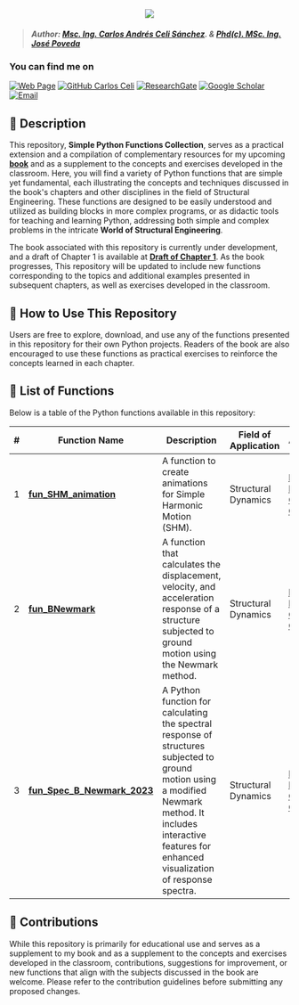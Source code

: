 <div align="center">
    <img src="https://github.com/Normando1945/Normando1945.github.io/assets/62081230/1ac0bf1d-67cd-43f6-87b0-141417a606db">
</div>

>##### Author:                 [Msc. Ing. Carlos Andrés Celi Sánchez](https://www.researchgate.net/profile/Carlos-Celi). & [Phd(c). MSc. Ing. José Poveda](https://www.torrefuerte.com)


### **You can find me on**
[![Web Page](https://img.shields.io/badge/Web%20Page-caceli.net-blue)](http:caceli.net)
[![GitHub Carlos Celi](https://img.shields.io/github/followers/Normando1945?label=follow&style=social)](https://github.com/Normando1945)
[![ResearchGate](https://img.shields.io/badge/-ResearchGate-00CCBB?style=social&logo=researchgate)](https://www.researchgate.net/profile/Carlos-Celi)
[![Google Scholar](https://img.shields.io/badge/-Google%20Scholar-4285F4?style=social&logo=google)](https://scholar.google.com.ec/citations?hl=es&user=yR4Gz7kAAAAJ)
<a href="Carlos Celi:normando1945@gmail.com"><img alt="Email" src="https://img.shields.io/badge/Email-normando1945@gmail.com-blue?style=flat&logo=gmail"></a>


## :open_book: Description

This repository, **Simple Python Functions Collection**, serves as a practical extension and a compilation of complementary resources for my upcoming **[book](https://fragrant-knight-4af.notion.site/My-Personal-Page-for-Academic-Use-5c5f007b3f3f4c76a604960d9dbffca7)** and as a supplement to the concepts and exercises developed in the classroom. Here, you will find a variety of Python functions that are simple yet fundamental, each illustrating the concepts and techniques discussed in the book's chapters and other disciplines in the field of Structural Engineering. These functions are designed to be easily understood and utilized as building blocks in more complex programs, or as didactic tools for teaching and learning Python, addressing both simple and complex problems in the intricate **World of Structural Engineering**.

The book associated with this repository is currently under development, and a draft of Chapter 1 is available at **[Draft of Chapter 1](https://normando1945.github.io/Cap1_draft_DE_Carlos_Celi.html)**. As the book progresses, This repository will be updated to include new functions corresponding to the topics and additional examples presented in subsequent chapters, as well as exercises developed in the classroom.


## :ledger: How to Use This Repository

Users are free to explore, download, and use any of the functions presented in this repository for their own Python projects. Readers of the book are also encouraged to use these functions as practical exercises to reinforce the concepts learned in each chapter.

## :scroll: List of Functions

Below is a table of the Python functions available in this repository:

| #  | Function Name | Description | Field of Application |  Author | 
| -- | --------------------- | ----------- | ----------- | ----------- |
| 1  | **[fun_SHM_animation](https://github.com/Normando1945/Simple-Python-Functions-Collection/tree/main/fun_SHM_animation)** | A function to create animations for Simple Harmonic Motion (SHM). | Structural Dynamics   | [MSc. Ing. Carlos Celi](https://fragrant-knight-4af.notion.site/My-Personal-Page-for-Academic-Use-5c5f007b3f3f4c76a604960d9dbffca7) |
| 2  | **[fun_BNewmark](https://github.com/Normando1945/Simple-Python-Functions-Collection/tree/main/fun_BNewmark)** | A function that calculates the displacement, velocity, and acceleration response of a structure subjected to ground motion using the Newmark method. | Structural Dynamics | [MSc. Ing. Carlos Celi](https://fragrant-knight-4af.notion.site/My-Personal-Page-for-Academic-Use-5c5f007b3f3f4c76a604960d9dbffca7) |
| 3  | **[fun_Spec_B_Newmark_2023](https://github.com/Normando1945/Simple-Python-Functions-Collection/tree/main/funciones_SpecBNewmark)** | A Python function for calculating the spectral response of structures subjected to ground motion using a modified Newmark method. It includes interactive features for enhanced visualization of response spectra. | Structural Dynamics | [MSc. Ing. Carlos Celi](https://fragrant-knight-4af.notion.site/My-Personal-Page-for-Academic-Use-5c5f007b3f3f4c76a604960d9dbffca7) |



## :muscle: Contributions

While this repository is primarily for educational use and serves as a supplement to my book and as a supplement to the concepts and exercises developed in the classroom, contributions, suggestions for improvement, or new functions that align with the subjects discussed in the book are welcome. Please refer to the contribution guidelines before submitting any proposed changes.
